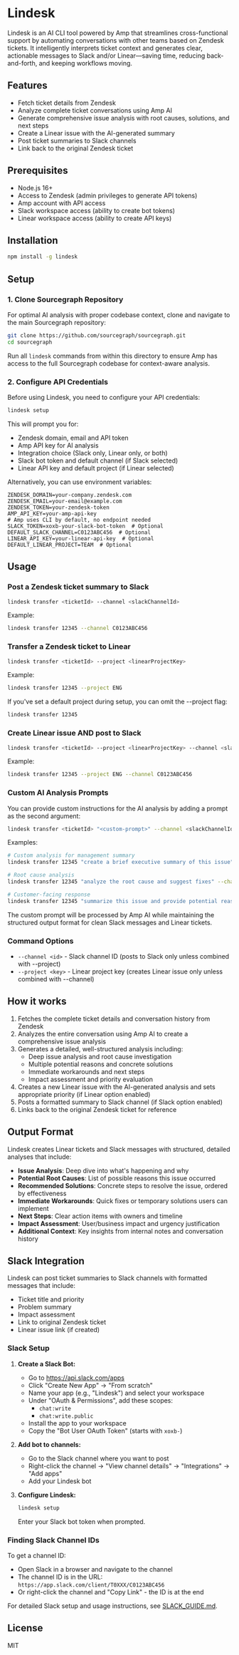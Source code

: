 # Lindesk

Lindesk is an AI CLI tool powered by Amp that streamlines cross-functional support by automating conversations with other teams based on Zendesk tickets. It intelligently interprets ticket context and generates clear, actionable messages to Slack and/or Linear—saving time, reducing back-and-forth, and keeping workflows moving.

## Features

- Fetch ticket details from Zendesk
- Analyze complete ticket conversations using Amp AI
- Generate comprehensive issue analysis with root causes, solutions, and next steps
- Create a Linear issue with the AI-generated summary
- Post ticket summaries to Slack channels
- Link back to the original Zendesk ticket

## Prerequisites

- Node.js 16+ 
- Access to Zendesk (admin privileges to generate API tokens)
- Amp account with API access
- Slack workspace access (ability to create bot tokens)
- Linear workspace access (ability to create API keys)

## Installation

```bash
npm install -g lindesk
```

## Setup

### 1. Clone Sourcegraph Repository

For optimal AI analysis with proper codebase context, clone and navigate to the main Sourcegraph repository:

```bash
git clone https://github.com/sourcegraph/sourcegraph.git
cd sourcegraph
```

Run all `lindesk` commands from within this directory to ensure Amp has access to the full Sourcegraph codebase for context-aware analysis.

### 2. Configure API Credentials

Before using Lindesk, you need to configure your API credentials:

```bash
lindesk setup
```

This will prompt you for:
- Zendesk domain, email and API token
- Amp API key for AI analysis
- Integration choice (Slack only, Linear only, or both)
- Slack bot token and default channel (if Slack selected)
- Linear API key and default project (if Linear selected)

Alternatively, you can use environment variables:

```
ZENDESK_DOMAIN=your-company.zendesk.com
ZENDESK_EMAIL=your-email@example.com
ZENDESK_TOKEN=your-zendesk-token
AMP_API_KEY=your-amp-api-key
# Amp uses CLI by default, no endpoint needed
SLACK_TOKEN=xoxb-your-slack-bot-token  # Optional
DEFAULT_SLACK_CHANNEL=C0123ABC456  # Optional
LINEAR_API_KEY=your-linear-api-key  # Optional
DEFAULT_LINEAR_PROJECT=TEAM  # Optional
```

## Usage

### Post a Zendesk ticket summary to Slack

```bash
lindesk transfer <ticketId> --channel <slackChannelId>
```

Example:

```bash
lindesk transfer 12345 --channel C0123ABC456
```

### Transfer a Zendesk ticket to Linear

```bash
lindesk transfer <ticketId> --project <linearProjectKey>
```

Example:

```bash
lindesk transfer 12345 --project ENG
```

If you've set a default project during setup, you can omit the --project flag:

```bash
lindesk transfer 12345
```

### Create Linear issue AND post to Slack

```bash
lindesk transfer <ticketId> --project <linearProjectKey> --channel <slackChannelId>
```

Example:

```bash
lindesk transfer 12345 --project ENG --channel C0123ABC456
```

### Custom AI Analysis Prompts

You can provide custom instructions for the AI analysis by adding a prompt as the second argument:

```bash
lindesk transfer <ticketId> "<custom-prompt>" --channel <slackChannelId>
```

Examples:

```bash
# Custom analysis for management summary
lindesk transfer 12345 "create a brief executive summary of this issue" --channel C0123ABC456

# Root cause analysis
lindesk transfer 12345 "analyze the root cause and suggest fixes" --channel C0123ABC456

# Customer-facing response
lindesk transfer 12345 "summarize this issue and provide potential reasonings for this, along with a customer facing response" --channel C0123ABC456
```

The custom prompt will be processed by Amp AI while maintaining the structured output format for clean Slack messages and Linear tickets.

### Command Options

- `--channel <id>` - Slack channel ID (posts to Slack only unless combined with --project)
- `--project <key>` - Linear project key (creates Linear issue only unless combined with --channel)

## How it works

1. Fetches the complete ticket details and conversation history from Zendesk
2. Analyzes the entire conversation using Amp AI to create a comprehensive issue analysis
3. Generates a detailed, well-structured analysis including:
   - Deep issue analysis and root cause investigation
   - Multiple potential reasons and concrete solutions
   - Immediate workarounds and next steps
   - Impact assessment and priority evaluation
4. Creates a new Linear issue with the AI-generated analysis and sets appropriate priority (if Linear option enabled)
5. Posts a formatted summary to Slack channel (if Slack option enabled)
6. Links back to the original Zendesk ticket for reference

## Output Format

Lindesk creates Linear tickets and Slack messages with structured, detailed analyses that include:
- **Issue Analysis**: Deep dive into what's happening and why
- **Potential Root Causes**: List of possible reasons this issue occurred
- **Recommended Solutions**: Concrete steps to resolve the issue, ordered by effectiveness
- **Immediate Workarounds**: Quick fixes or temporary solutions users can implement
- **Next Steps**: Clear action items with owners and timeline
- **Impact Assessment**: User/business impact and urgency justification
- **Additional Context**: Key insights from internal notes and conversation history

## Slack Integration

Lindesk can post ticket summaries to Slack channels with formatted messages that include:
- Ticket title and priority
- Problem summary
- Impact assessment  
- Link to original Zendesk ticket
- Linear issue link (if created)

### Slack Setup

1. **Create a Slack Bot:**
   - Go to https://api.slack.com/apps
   - Click "Create New App" → "From scratch"
   - Name your app (e.g., "Lindesk") and select your workspace
   - Under "OAuth & Permissions", add these scopes:
     - `chat:write`
     - `chat:write.public`
   - Install the app to your workspace
   - Copy the "Bot User OAuth Token" (starts with `xoxb-`)

2. **Add bot to channels:**
   - Go to the Slack channel where you want to post
   - Right-click the channel → "View channel details" → "Integrations" → "Add apps"
   - Add your Lindesk bot

3. **Configure Lindesk:**
   ```bash
   lindesk setup
   ```
   Enter your Slack bot token when prompted.

### Finding Slack Channel IDs

To get a channel ID:
- Open Slack in a browser and navigate to the channel
- The channel ID is in the URL: `https://app.slack.com/client/T0XXX/C0123ABC456`
- Or right-click the channel and "Copy Link" - the ID is at the end

For detailed Slack setup and usage instructions, see [SLACK_GUIDE.md](./lindesk/SLACK_GUIDE.md).

## License

MIT